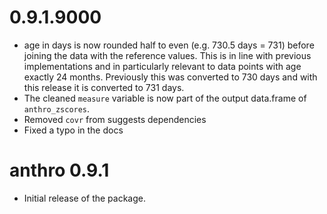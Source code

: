 # 0.9.1.9000

* age in days is now rounded half to even (e.g. 730.5 days = 731) before joining
  the data with the reference values. This is in line with previous
  implementations and in particularly relevant to data points with
  age exactly 24 months. Previously this was converted to 730 days and with
  this release it is converted to 731 days.
* The cleaned `measure` variable is now part of the output data.frame of
  `anthro_zscores`.
* Removed `covr` from suggests dependencies
* Fixed a typo in the docs

# anthro 0.9.1

* Initial release of the package.
